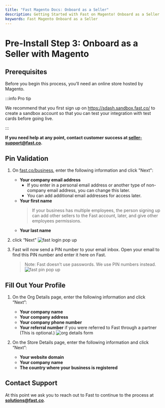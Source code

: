 ```yaml
---
title: "Fast Magento Docs: Onboard as a Seller"
description: Getting Started with Fast on Magento! Onboard as a Seller
keywords: Fast Magento Onboard as a Seller
---
```


# Pre-Install Step 3: Onboard as a Seller with Magento

## Prerequisites

Before you begin this process, you’ll need an online store hosted by Magento.

:::info Pro tip

We recommend that you first sign up on https://sdash.sandbox.fast.co/ to create a sandbox account so that you can test your integration with test cards before going live.

:::

**If you need help at any point, contact customer success at [seller-support@fast.co](mailto:seller-support@fast.co).**

## Pin Validation

1. On [fast.co/business](https://www.fast.co/business), enter the following information and click "Next":
   - **Your company email address**
     - If you enter in a personal email address or another type of non-company email address, you can change this later.
     - You can add additional email addresses for access later.
   - **Your first name**
     > If your business has multiple employees, the person signing up can add other sellers to the Fast account, later, and give other employees permissions.
   - **Your last name**
2. click “Next"
   ![fast login pop up](/images/image1.png)

3. Fast will now send a PIN number to your email inbox. Open your email to find this PIN number and enter it here on Fast.
   > Note: Fast doesn’t use passwords. We use PIN numbers instead.
   > ![fast pin pop up](/images/image6.png)

## Fill Out Your Profile

1. On the Org Details page, enter the following information and click “Next”:

   - **Your company name**
   - **Your company address**
   - **Your company phone number**
   - **Your referral number** if you were referred to Fast through a partner (This is optional.)
     ![org details form](/images/image7.png)

2. On the Store Details page, enter the following information and click “Next”:
   - **Your website domain**
   - **Your company name**
   - **The country where your business is registered**

## Contact Support

At this point we ask you to reach out to Fast to continue to the process at **solutions@fast.co**.
